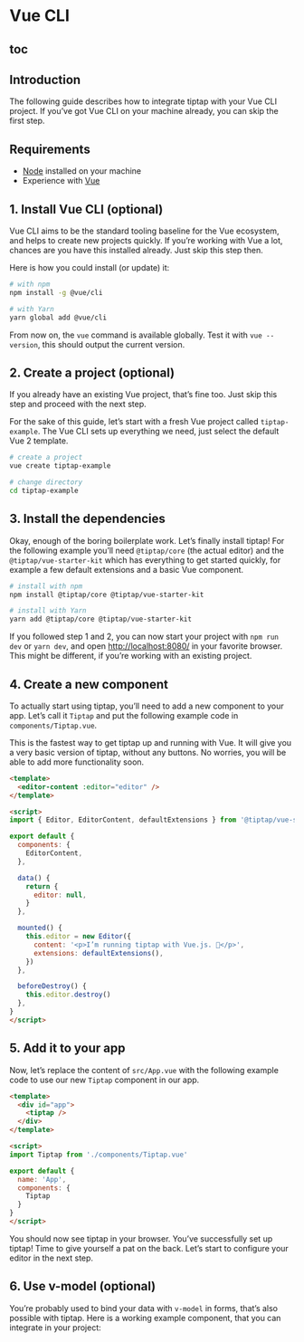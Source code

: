 # Vue CLI

## toc

## Introduction
The following guide describes how to integrate tiptap with your Vue CLI project. If you’ve got Vue CLI on your machine already, you can skip the first step.

## Requirements
* [Node](https://nodejs.org/en/download/) installed on your machine
* Experience with [Vue](https://vuejs.org/v2/guide/#Getting-Started)

## 1. Install Vue CLI (optional)
Vue CLI aims to be the standard tooling baseline for the Vue ecosystem, and helps to create new projects quickly. If you’re working with Vue a lot, chances are you have this installed already. Just skip this step then.

Here is how you could install (or update) it:

```bash
# with npm
npm install -g @vue/cli

# with Yarn
yarn global add @vue/cli
```

From now on, the `vue` command is available globally. Test it with `vue --version`, this should output the current version.

## 2. Create a project (optional)
If you already have an existing Vue project, that’s fine too. Just skip this step and proceed with the next step.

For the sake of this guide, let’s start with a fresh Vue project called `tiptap-example`. The Vue CLI sets up everything we need, just select the default Vue 2 template.

```bash
# create a project
vue create tiptap-example

# change directory
cd tiptap-example
```

## 3. Install the dependencies
Okay, enough of the boring boilerplate work. Let’s finally install tiptap! For the following example you’ll need `@tiptap/core` (the actual editor) and the `@tiptap/vue-starter-kit` which has everything to get started quickly, for example a few default extensions and a basic Vue component.

```bash
# install with npm
npm install @tiptap/core @tiptap/vue-starter-kit

# install with Yarn
yarn add @tiptap/core @tiptap/vue-starter-kit
```

If you followed step 1 and 2, you can now start your project with `npm run dev` or `yarn dev`, and open [http://localhost:8080/](http://localhost:3000/) in your favorite browser. This might be different, if you’re working with an existing project.

## 4. Create a new component
To actually start using tiptap, you’ll need to add a new component to your app. Let’s call it `Tiptap` and put the following example code in `components/Tiptap.vue`.

This is the fastest way to get tiptap up and running with Vue. It will give you a very basic version of tiptap, without any buttons. No worries, you will be able to add more functionality soon.

```html
<template>
  <editor-content :editor="editor" />
</template>

<script>
import { Editor, EditorContent, defaultExtensions } from '@tiptap/vue-starter-kit'

export default {
  components: {
    EditorContent,
  },

  data() {
    return {
      editor: null,
    }
  },

  mounted() {
    this.editor = new Editor({
      content: '<p>I’m running tiptap with Vue.js. 🎉</p>',
      extensions: defaultExtensions(),
    })
  },

  beforeDestroy() {
    this.editor.destroy()
  },
}
</script>
```

## 5. Add it to your app
Now, let’s replace the content of `src/App.vue` with the following example code to use our new `Tiptap` component in our app.

```html
<template>
  <div id="app">
    <tiptap />
  </div>
</template>

<script>
import Tiptap from './components/Tiptap.vue'

export default {
  name: 'App',
  components: {
    Tiptap
  }
}
</script>
```

You should now see tiptap in your browser. You’ve successfully set up tiptap! Time to give yourself a pat on the back. Let’s start to configure your editor in the next step.

## 6. Use v-model (optional)
You’re probably used to bind your data with `v-model` in forms, that’s also possible with tiptap. Here is a working example component, that you can integrate in your project:

<demo name="Guide/GettingStarted/VModel" />
